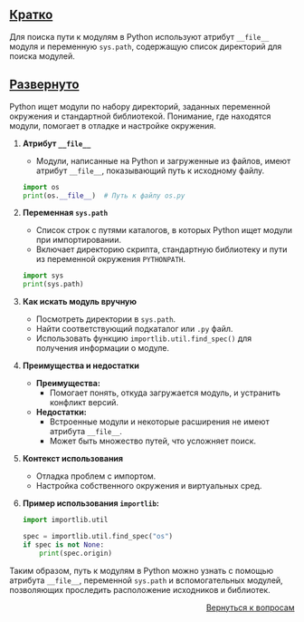 ## <u>Кратко</u>

Для поиска пути к модулям в Python используют атрибут `__file__` модуля и переменную `sys.path`, содержащую список
директорий для поиска модулей.

## <u>Развернуто</u>

Python ищет модули по набору директорий, заданных переменной окружения и стандартной библиотекой. Понимание, где
находятся модули, помогает в отладке и настройке окружения.

1. **Атрибут `__file__`**
    - Модули, написанные на Python и загруженные из файлов, имеют атрибут `__file__`, показывающий путь к исходному
      файлу.
    ```python
    import os
    print(os.__file__)  # Путь к файлу os.py  
    ```

2. **Переменная `sys.path`**
    - Список строк с путями каталогов, в которых Python ищет модули при импортировании.
    - Включает директорию скрипта, стандартную библиотеку и пути из переменной окружения `PYTHONPATH`.
    ```python
    import sys
    print(sys.path)
    ```

3. **Как искать модуль вручную**
    - Посмотреть директории в `sys.path`.
    - Найти соответствующий подкаталог или `.py` файл.
    - Использовать функцию `importlib.util.find_spec()` для получения информации о модуле.

4. **Преимущества и недостатки**
    - **Преимущества:**
        - Помогает понять, откуда загружается модуль, и устранить конфликт версий.
    - **Недостатки:**
        - Встроенные модули и некоторые расширения не имеют атрибута `__file__`.
        - Может быть множество путей, что усложняет поиск.

5. **Контекст использования**
    - Отладка проблем с импортом.
    - Настройка собственного окружения и виртуальных сред.

6. **Пример использования `importlib`:**
    ```python
    import importlib.util

    spec = importlib.util.find_spec("os")
    if spec is not None:
        print(spec.origin)
    ```

Таким образом, путь к модулям в Python можно узнать с помощью атрибута `__file__`, переменной `sys.path` и
вспомогательных модулей, позволяющих проследить расположение исходников и библиотек.

<div align="right">

[Вернуться к вопросам](../Вопросы.md)

</div>
